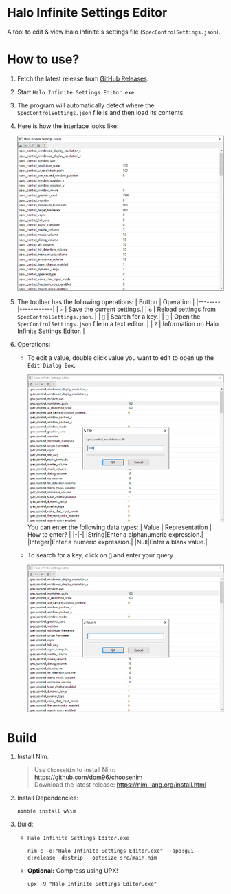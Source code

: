 # Halo Infinite Settings Editor
 A tool to edit & view Halo Infinite's settings file (`SpecControlSettings.json`).

# How to use?
1. Fetch the latest release from [GitHub Releases](https://github.com/Aetopia/Halo-Infinite-Settings-Editor/releases).
2. Start `Halo Infinite Settings Editor.exe`.
3. The program will automatically detect where the `SpecControlSettings.json` file is and then load its contents.
4. Here is how the interface looks like:

    ![HaloInfSetEdit](images/HaloInfSetEdit.png)

5. The toolbar has the following operations:
    | Button | Operation |
    |--------|------------|
    | `✍️` | Save the current settings.|
    | `↻` | Reload settings from `SpecControlSettings.json`. |
    | `🔎` | Search for a key.|
    | `📄` | Open the `SpecControlSettings.json` file in a text editor. |
    | `?` | Information on Halo Infinite Settings Editor. |

6. Operations:
    - To edit a value, double click value you want to edit to open up the `Edit Dialog Box`.

        ![HaloInfSetEditDialog](images/HaloInfSetEditDialog.png)
        You can enter the following data types:
        | Value | Representation \| How to enter? |
        |-|-|
        |String|Enter a alphanumeric expression.|
        |Integer|Enter a numeric expression.|
        |Null|Enter a blank value.|
    
    - To search for a key, click on `🔎` and enter your query.

        ![HaloInfSetSearchDialog](images/HaloInfSetSearchDialog.png)

# Build
1. Install Nim. 
    > Use `ChooseNim` to install Nim: https://github.com/dom96/choosenim              
    Download the latest release: https://nim-lang.org/install.html      

2. Install Dependencies:

    ```
    nimble install wNim
    ```

3. Build:
    - `Halo Infinite Settings Editor.exe`
        ```
        nim c -o:"Halo Infinite Settings Editor.exe" --app:gui -d:release -d:strip --opt:size src/main.nim
        ```
    - **Optional:** Compress using UPX!
        ```
        upx -9 "Halo Infinite Settings Editor.exe"
        ```